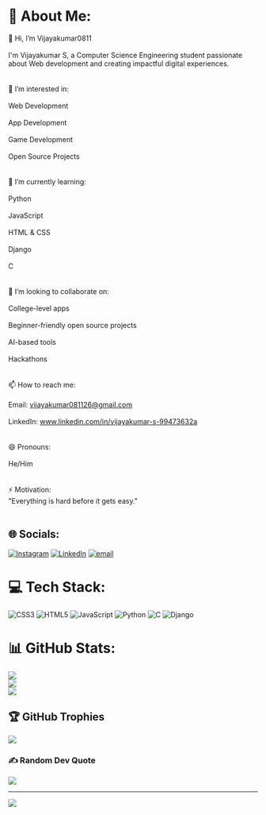# 💫 About Me:
👋 Hi, I’m Vijayakumar0811<br><br>I'm Vijayakumar S, a Computer Science Engineering student passionate about Web development and creating impactful digital experiences.<br><br><br>👀 I’m interested in:<br><br>Web Development<br><br>App Development<br><br>Game Development<br><br>Open Source Projects<br><br><br>🌱 I’m currently learning:<br><br>Python<br><br>JavaScript<br><br>HTML & CSS<br><br>Django<br><br>C<br><br><br>💞 I’m looking to collaborate on:<br><br>College-level apps<br><br>Beginner-friendly open source projects<br><br>AI-based tools<br><br>Hackathons<br><br><br>📫 How to reach me:<br><br>Email: vijayakumar081126@gmail.com<br><br>LinkedIn: www.linkedin.com/in/vijayakumar-s-99473632a<br><br><br>😄 Pronouns:<br><br>He/Him<br><br><br>⚡ Motivation:<br>"Everything is hard before it gets easy."<br><br>


## 🌐 Socials:
[![Instagram](https://img.shields.io/badge/Instagram-%23E4405F.svg?logo=Instagram&logoColor=white)](https://instagram.com/Vithu1_08) [![LinkedIn](https://img.shields.io/badge/LinkedIn-%230077B5.svg?logo=linkedin&logoColor=white)](www.linkedin.com/in/vijayakumar-s-99473632a) [![email](https://img.shields.io/badge/Email-D14836?logo=gmail&logoColor=white)](mailto:vijyakumar081126@gmail.com) 

# 💻 Tech Stack:
![CSS3](https://img.shields.io/badge/css3-%231572B6.svg?style=for-the-badge&logo=css3&logoColor=white) ![HTML5](https://img.shields.io/badge/html5-%23E34F26.svg?style=for-the-badge&logo=html5&logoColor=white) ![JavaScript](https://img.shields.io/badge/javascript-%23323330.svg?style=for-the-badge&logo=javascript&logoColor=%23F7DF1E) ![Python](https://img.shields.io/badge/python-3670A0?style=for-the-badge&logo=python&logoColor=ffdd54) ![C](https://img.shields.io/badge/c-%2300599C.svg?style=for-the-badge&logo=c&logoColor=white) ![Django](https://img.shields.io/badge/django-%23092E20.svg?style=for-the-badge&logo=django&logoColor=white)
# 📊 GitHub Stats:
![](https://github-readme-stats.vercel.app/api?username=Vijayakumar0811&theme=dark&hide_border=false&include_all_commits=false&count_private=false)<br/>
![](https://nirzak-streak-stats.vercel.app/?user=Vijayakumar0811&theme=dark&hide_border=false)<br/>
![](https://github-readme-stats.vercel.app/api/top-langs/?username=Vijayakumar0811&theme=dark&hide_border=false&include_all_commits=false&count_private=false&layout=compact)

## 🏆 GitHub Trophies
![](https://github-profile-trophy.vercel.app/?username=Vijayakumar0811&theme=radical&no-frame=false&no-bg=true&margin-w=4)

### ✍ Random Dev Quote
![](https://quotes-github-readme.vercel.app/api?type=horizontal&theme=radical)

---
[![](https://visitcount.itsvg.in/api?id=Vijayakumar0811&icon=0&color=0)](https://visitcount.itsvg.in)

<!-- Proudly created with GPRM ( https://gprm.itsvg.in ) -->

